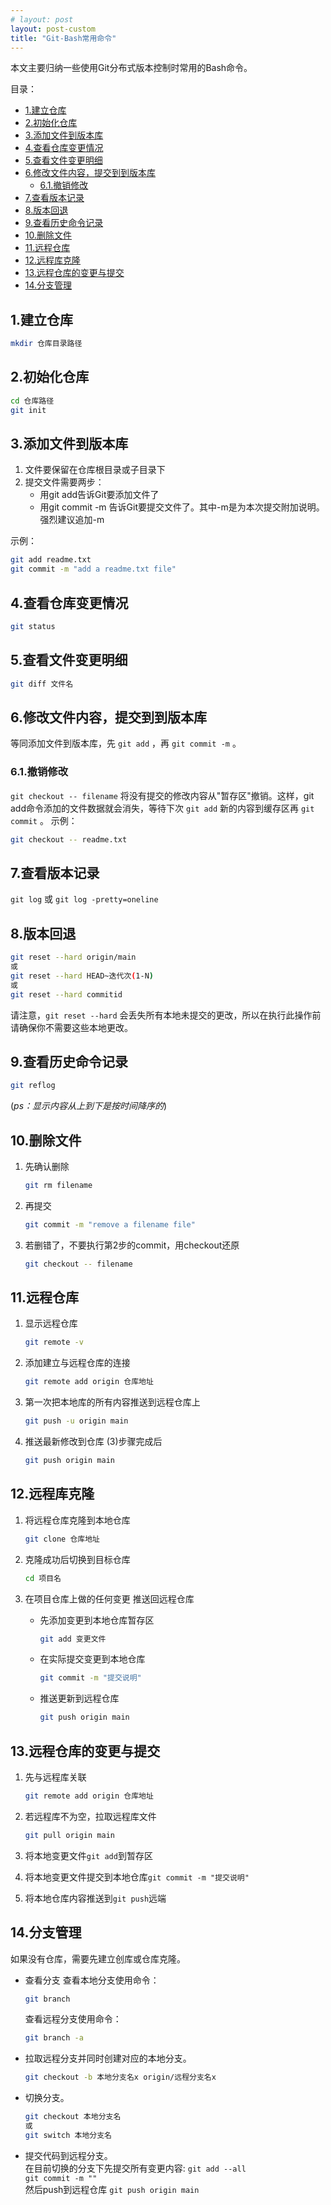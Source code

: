 ```yaml
---
# layout: post
layout: post-custom
title: "Git-Bash常用命令"
---
```


本文主要归纳一些使用Git分布式版本控制时常用的Bash命令。

目录：
- [1.建立仓库](#1建立仓库)
- [2.初始化仓库](#2初始化仓库)
- [3.添加文件到版本库](#3添加文件到版本库)
- [4.查看仓库变更情况](#4查看仓库变更情况)
- [5.查看文件变更明细](#5查看文件变更明细)
- [6.修改文件内容，提交到到版本库](#6修改文件内容提交到到版本库)
  - [6.1.撤销修改](#61撤销修改)
- [7.查看版本记录](#7查看版本记录)
- [8.版本回退](#8版本回退)
- [9.查看历史命令记录](#9查看历史命令记录)
- [10.删除文件](#10删除文件)
- [11.远程仓库](#11远程仓库)
- [12.远程库克隆](#12远程库克隆)
- [13.远程仓库的变更与提交](#13远程仓库的变更与提交)
- [14.分支管理](#14分支管理)

## 1.建立仓库
```Bash
mkdir 仓库目录路径
```

## 2.初始化仓库
```Bash
cd 仓库路径
git init
```

## 3.添加文件到版本库
1. 文件要保留在仓库根目录或子目录下  
2. 提交文件需要两步：  
   - 用git add告诉Git要添加文件了
   - 用git commit -m 告诉Git要提交文件了。其中-m是为本次提交附加说明。强烈建议追加-m
	
示例：

```Bash
git add readme.txt
git commit -m "add a readme.txt file"
```
	
## 4.查看仓库变更情况

```Bash
git status
```

## 5.查看文件变更明细

```Bash
git diff 文件名
```

## 6.修改文件内容，提交到到版本库
等同添加文件到版本库，先  `git add`  ，再  `git commit -m`  。
### 6.1.撤销修改

`git checkout -- filename`  将没有提交的修改内容从"暂存区"撤销。这样，git add命令添加的文件数据就会消失，等待下次  `git add`  新的内容到缓存区再  `git commit`  。
示例：

```Bash
git checkout -- readme.txt
```

## 7.查看版本记录

`git log`  或  `git log -pretty=oneline`  

## 8.版本回退

```Bash
git reset --hard origin/main
或
git reset --hard HEAD~迭代次(1-N)
或
git reset --hard commitid
```

请注意，`git reset --hard` 会丢失所有本地未提交的更改，所以在执行此操作前请确保你不需要这些本地更改。

## 9.查看历史命令记录

```Bash
git reflog
```

(*ps：显示内容从上到下是按时间降序的*)
	
## 10.删除文件

1. 先确认删除 
    
    ```Bash
    git rm filename
    ```
    
2. 再提交  
   
    ```Bash
    git commit -m "remove a filename file"
    ```
    
3. 若删错了，不要执行第2步的commit，用checkout还原
    
    ```Bash
    git checkout -- filename
    ```
	
## 11.远程仓库
1. 显示远程仓库  
    
    ```Bash
    git remote -v
    ```
    
2. 添加建立与远程仓库的连接  
    
    ```Bash
    git remote add origin 仓库地址
    ```
    
3. 第一次把本地库的所有内容推送到远程仓库上  
    
    ```Bash
    git push -u origin main
    ```
    
4. 推送最新修改到仓库 (3)步骤完成后  
    
    ```Bash
    git push origin main
    ```
    

## 12.远程库克隆
1. 将远程仓库克隆到本地仓库  
   
    ```Bash
    git clone 仓库地址
    ```
    
2. 克隆成功后切换到目标仓库  
    
    ```Bash
    cd 项目名
    ```
    
3. 在项目仓库上做的任何变更 推送回远程仓库
   - 先添加变更到本地仓库暂存区  
        ```Bash
        git add 变更文件
        ```
   - 在实际提交变更到本地仓库  
        ```Bash
        git commit -m "提交说明"
        ```
   - 推送更新到远程仓库  
        ```Bash
        git push origin main
        ```
			
## 13.远程仓库的变更与提交
1. 先与远程库关联  
    ```Bash
    git remote add origin 仓库地址
    ```
2. 若远程库不为空，拉取远程库文件  
    ```Bash
    git pull origin main
    ```

3. 将本地变更文件`git add`到暂存区
4. 将本地变更文件提交到本地仓库`git commit -m "提交说明"`
5. 将本地仓库内容推送到`git push`远端
		
## 14.分支管理

如果没有仓库，需要先建立创库或仓库克隆。

- 查看分支
  查看本地分支使用命令：  

  ```Bash
  git branch 
  ```
  
  查看远程分支使用命令：
  
  ```Bash
  git branch -a
  ```

- 拉取远程分支并同时创建对应的本地分支。  
  
    ```Bash
    git checkout -b 本地分支名x origin/远程分支名x 
    ```
    
- 切换分支。  
   ```Bash
   git checkout 本地分支名
   或
   git switch 本地分支名
   ```
- 提交代码到远程分支。  
  在目前切换的分支下先提交所有变更内容:
  `git add --all`  
  `git commit -m ""`  
  然后push到远程仓库
  `git push origin main`
